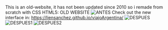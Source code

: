 This is an old-website, it has not been updated since 2010 so i remade from scratch with CSS HTML5:
OLD WEBSITE
![ANTES](https://user-images.githubusercontent.com/80282938/150905966-a173c22a-7598-449d-8d4e-a30f90349aed.jpg)
Check out the new interface in: https://liensanchez.github.io/viajoArgentina/
![DESPUES](https://user-images.githubusercontent.com/80282938/150906052-d3137b37-0950-4f3c-8c96-05a5490c4c2d.jpg)
![DESPUES1](https://user-images.githubusercontent.com/80282938/150906057-212e64b9-6a4e-4f00-9c32-fdc3ef1cfe5f.jpg)
![DESPUES2](https://user-images.githubusercontent.com/80282938/150906077-ee182e59-4902-4035-b439-22ba365e6ff9.jpg)
